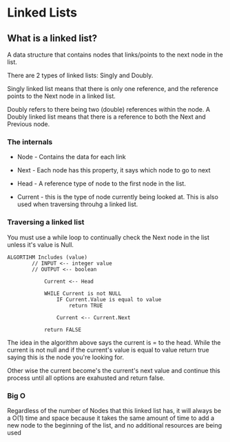 # Linked Lists

## What is a linked list?

A data structure that contains nodes that links/points to the next node in the list.

There are 2 types of linked lists: Singly and Doubly.

Singly linked list means that there is only one reference, and the reference points to the Next node in a linked list.

Doubly refers to there being two (double) references within the node. A Doubly linked list means that there is a reference to both the Next and Previous node.

### The internals

- Node - Contains the data for each link

- Next - Each node has this property, it says which node to go to next

- Head - A reference type of node to the first node in the list.

- Current - this is the type of node currently being looked at. This is also used when traversing throuhg a linked list.

### Traversing a linked list

You must use a while loop to continually check the Next node in the list unless it's value is Null. 

```
ALGORTIHM Includes (value)
		// INPUT <-- integer value
		// OUTPUT <-- boolean
			
			Current <-- Head

			WHILE Current is not NULL
				IF Current.Value is equal to value
					return TRUE

				Current <-- Current.Next

			return FALSE
```
The idea in the algorithm above says the current is = to the head. While the current is not null and if the current's value is equal to value return true saying this is the node you're looking for.

Other wise the current become's the current's next value and continue this process until all options are exahusted and return false.

### Big O

Regardless of the number of Nodes that this linked list has, it will always be a O(1) time and space because it takes the same amount of time to add a new node to the beginning of the list, and no additional resources are being used
